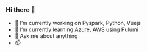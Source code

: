 ### Hi there 👋

- 🔭 I’m currently working on Pyspark, Python, Vuejs
- 🌱 I’m currently learning Azure, AWS using Pulumi
- 💬 Ask me about anything 
- 📫
